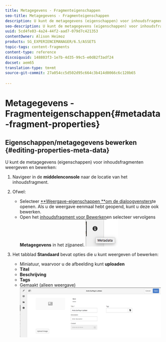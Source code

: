 ```yaml
---
title: Metagegevens - Fragmenteigenschappen
seo-title: Metagegevens - Fragmenteigenschappen
description: U kunt de metagegevens (eigenschappen) voor inhoudsfragmenten weergeven en bewerken.
seo-description: U kunt de metagegevens (eigenschappen) voor inhoudsfragmenten weergeven en bewerken.
uuid: 5cd4fe03-4a24-44f2-aad7-079d7c421353
contentOwner: Alison Heimoz
products: SG_EXPERIENCEMANAGER/6.5/ASSETS
topic-tags: content-fragments
content-type: reference
discoiquuid: 148803f3-1e7b-4d35-99c5-e0d82f3adf24
docset: aem65
translation-type: tm+mt
source-git-commit: 27a054cc5d502d95c664c3b414d0066c6c120b65

---
```



# Metagegevens - Fragmenteigenschappen{#metadata-fragment-properties}

## Eigenschappen/metagegevens bewerken {#editing-properties-meta-data}

U kunt de metagegevens (eigenschappen) voor inhoudsfragmenten weergeven en bewerken:

1. Navigeer in de **middelenconsole** naar de locatie van het inhoudsfragment.
1. Ofwel:

   * Selecteer [**Weergave-eigenschappen **om de dialoogvensters](/help/assets/managing-assets-touch-ui.md#editing-properties)te openen. Als u de weergave eenmaal hebt geopend, kunt u deze ook bewerken.
   * Open het [inhoudsfragment voor Bewerken](/help/assets/content-fragments-managing.md#opening-the-fragment-editor)en selecteer vervolgens **Metagegevens** in het zijpaneel.
   ![cfm-6420-06](assets/cfm-6420-06.png)

1. Het tabblad **Standaard** bevat opties die u kunt weergeven of bewerken:

   * Miniatuur, waarvoor u de afbeelding kunt **uploaden**
   * **Titel**
   * **Beschrijving**
   * **Tags**
   * Gemaakt (alleen weergave)
   ![cfm-6420-07](assets/cfm-6420-07.png)

